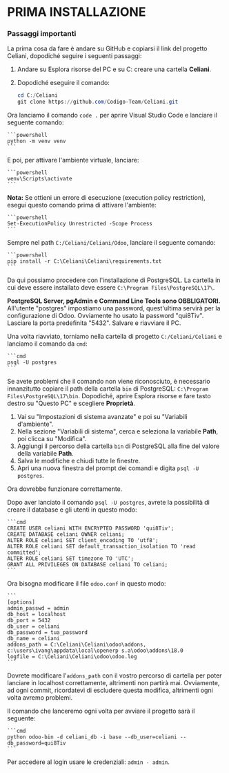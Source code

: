 # PRIMA INSTALLAZIONE

### Passaggi importanti

La prima cosa da fare è andare su GitHub e copiarsi il link del progetto Celiani, dopodiché seguire i seguenti passaggi:

1. Andare su Esplora risorse del PC e su C: creare una cartella **Celiani**.
2. Dopodiché eseguire il comando:

    ```powershell
    cd C:/Celiani
    git clone https://github.com/Codigo-Team/Celiani.git
    ```

Ora lanciamo il comando `code .` per aprire Visual Studio Code e lanciare il seguente comando:

    ```powershell
    python -m venv venv
    ```

E poi, per attivare l'ambiente virtuale, lanciare:

    ```powershell
    venv\Scripts\activate
    ```

**Nota:** Se ottieni un errore di esecuzione (execution policy restriction), esegui questo comando prima di attivare l'ambiente:

    ```powershell
    Set-ExecutionPolicy Unrestricted -Scope Process
    ```

Sempre nel path `C:/Celiani/Celiani/Odoo`, lanciare il seguente comando:

    ```powershell
    pip install -r C:\Celiani\Celiani\requirements.txt
    ```

Da qui possiamo procedere con l'installazione di PostgreSQL. La cartella in cui deve essere installato deve essere `C:\Program Files\PostgreSQL\17\`.

**PostgreSQL Server, pgAdmin e Command Line Tools sono OBBLIGATORI.**  
All'utente "postgres" impostiamo una password, quest'ultima servirà per la configurazione di Odoo. Ovviamente ho usato la password "qui8Tiv". Lasciare la porta predefinita "5432". Salvare e riavviare il PC.

Una volta riavviato, torniamo nella cartella di progetto `C:/Celiani/Celiani` e lanciamo il comando da `cmd`:

    ```cmd
    psql -U postgres
    ```

Se avete problemi che il comando non viene riconosciuto, è necessario innanzitutto copiare il path della cartella `bin` di PostgreSQL: `C:\Program Files\PostgreSQL\17\bin`. Dopodiché, aprire Esplora risorse e fare tasto destro su "Questo PC" e scegliere **Proprietà**.

1. Vai su "Impostazioni di sistema avanzate" e poi su "Variabili d'ambiente".
2. Nella sezione "Variabili di sistema", cerca e seleziona la variabile **Path**, poi clicca su "Modifica".
3. Aggiungi il percorso della cartella `bin` di PostgreSQL alla fine del valore della variabile **Path**.
4. Salva le modifiche e chiudi tutte le finestre.
5. Apri una nuova finestra del prompt dei comandi e digita `psql -U postgres`.

Ora dovrebbe funzionare correttamente.

Dopo aver lanciato il comando `psql -U postgres`, avrete la possibilità di creare il database e gli utenti in questo modo:

    ```cmd
    CREATE USER celiani WITH ENCRYPTED PASSWORD 'qui8Tiv';
    CREATE DATABASE celiani OWNER celiani;
    ALTER ROLE celiani SET client_encoding TO 'utf8';
    ALTER ROLE celiani SET default_transaction_isolation TO 'read committed';
    ALTER ROLE celiani SET timezone TO 'UTC';
    GRANT ALL PRIVILEGES ON DATABASE celiani TO celiani;
    ```

Ora bisogna modificare il file `odoo.conf` in questo modo:

    ```
    [options]
    admin_passwd = admin
    db_host = localhost
    db_port = 5432
    db_user = celiani
    db_password = tua_password
    db_name = celiani
    addons_path = C:\Celiani\Celiani\odoo\addons, c:\users\ivang\appdata\local\openerp s.a\odoo\addons\18.0
    logfile = C:\Celiani\Celiani\odoo\odoo.log
    ```

Dovrete modificare l'`addons_path` con il vostro percorso di cartella per poter lanciare in localhost correttamente, altrimenti non partirà mai. Ovviamente, ad ogni commit, ricordatevi di escludere questa modifica, altrimenti ogni volta avremo problemi.

Il comando che lanceremo ogni volta per avviare il progetto sarà il seguente:

    ```cmd
    python odoo-bin -d celiani_db -i base --db_user=celiani --db_password=qui8Tiv
    ```

Per accedere al login usare le credenziali: `admin - admin`.
